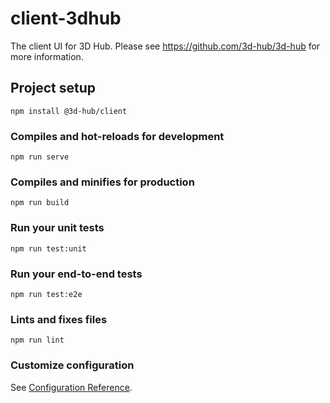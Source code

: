 # client-3dhub

The client UI for 3D Hub. Please see https://github.com/3d-hub/3d-hub for more information.

## Project setup
```
npm install @3d-hub/client
```

### Compiles and hot-reloads for development
```
npm run serve
```

### Compiles and minifies for production
```
npm run build
```

### Run your unit tests
```
npm run test:unit
```

### Run your end-to-end tests
```
npm run test:e2e
```

### Lints and fixes files
```
npm run lint
```

### Customize configuration
See [Configuration Reference](https://cli.vuejs.org/config/).
